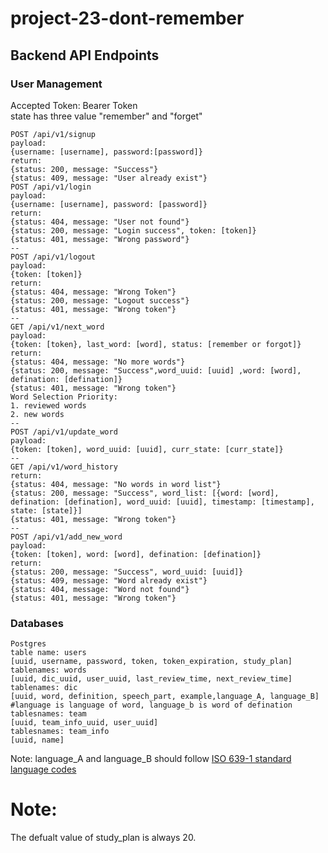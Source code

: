 # project-23-dont-remember


## Backend API Endpoints

### User Management
Accepted Token: Bearer Token <br>
state has three value "remember" and "forget"

```
POST /api/v1/signup
payload:
{username: [username], password:[password]}
return:
{status: 200, message: "Success"}
{status: 409, message: "User already exist"}
POST /api/v1/login 
payload: 
{username: [username], password: [password]}
return:
{status: 404, message: "User not found"}
{status: 200, message: "Login success", token: [token]}
{status: 401, message: "Wrong password"}
--
POST /api/v1/logout
payload: 
{token: [token]}
return:
{status: 404, message: "Wrong Token"}
{status: 200, message: "Logout success"}
{status: 401, message: "Wrong token"}
--
GET /api/v1/next_word 
payload:
{token: [token}, last_word: [word], status: [remember or forgot]}
return: 
{status: 404, message: "No more words"}
{status: 200, message: "Success",word_uuid: [uuid] ,word: [word], defination: [defination]}
{status: 401, message: "Wrong token"}
Word Selection Priority:
1. reviewed words
2. new words
--
POST /api/v1/update_word 
payload:
{token: [token], word_uuid: [uuid], curr_state: [curr_state]}
--
GET /api/v1/word_history 
return:
{status: 404, message: "No words in word list"}
{status: 200, message: "Success", word_list: [{word: [word], defination: [defination], word_uuid: [uuid], timestamp: [timestamp], state: [state]}]
{status: 401, message: "Wrong token"}
--
POST /api/v1/add_new_word
payload:
{token: [token], word: [word], defination: [defination]}
return:
{status: 200, message: "Success", word_uuid: [uuid]}
{status: 409, message: "Word already exist"}
{status: 404, message: "Word not found"}
{status: 401, message: "Wrong token"}
```
### Databases 
```
Postgres
table name: users
[uuid, username, password, token, token_expiration, study_plan]
tablenames: words
[uuid, dic_uuid, user_uuid, last_review_time, next_review_time]
tablenames: dic
[uuid, word, definition, speech_part, example,language_A, language_B] #language is language of word, language_b is word of defination
tablesnames: team
[uuid, team_info_uuid, user_uuid]
tablesnames: team_info
[uuid, name]
```
Note: language_A and language_B should follow [ISO 639-1 standard language codes]("https://www.andiamo.co.uk/resources/iso-language-codes/)


# Note:
The defualt value of study_plan is always 20.

